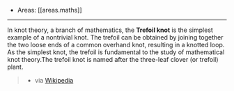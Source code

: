 
- Areas: [[areas.maths]]

---

In knot theory, a branch of mathematics, the **Trefoil knot** is the simplest example of a nontrivial knot. The trefoil can be obtained by joining together the two loose ends of a common overhand knot, resulting in a knotted loop. As the simplest knot, the trefoil is fundamental to the study of mathematical knot theory.The trefoil knot is named after the three-leaf clover (or trefoil) plant.

> - via [Wikipedia](https://en.wikipedia.org/wiki/Trefoil%20knot)
